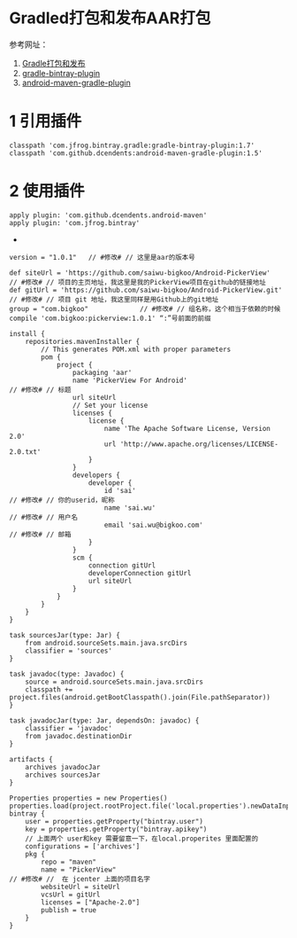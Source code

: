 Gradled打包和发布AAR打包
========================

参考网址：

1. [Gradle打包和发布](www.jianshu.comp8f957421fc78)
2. [gradle-bintray-plugin](https://github.com/bintray/gradle-bintray-plugin)
3. [android-maven-gradle-plugin](https://github.com/dcendents/android-maven-gradle-plugin)

# 1 引用插件

	classpath 'com.jfrog.bintray.gradle:gradle-bintray-plugin:1.7'
    classpath 'com.github.dcendents:android-maven-gradle-plugin:1.5'
	

# 2 使用插件


	apply plugin: 'com.github.dcendents.android-maven'
	apply plugin: 'com.jfrog.bintray'
 -
   
	version = "1.0.1"   // #修改# // 这里是aar的版本号

	def siteUrl = 'https://github.com/saiwu-bigkoo/Android-PickerView'                        // #修改# // 项目的主页地址，我这里是我的PickerView项目在github的链接地址
	def gitUrl = 'https://github.com/saiwu-bigkoo/Android-PickerView.git'                     // #修改# // 项目 git 地址，我这里同样是用Github上的git地址
	group = "com.bigkoo"             // #修改# // 组名称，这个相当于依赖的时候 compile 'com.bigkoo:pickerview:1.0.1' “:”号前面的前缀
	
	install {
	    repositories.mavenInstaller {
	        // This generates POM.xml with proper parameters
	        pom {
	            project {
	                packaging 'aar'
	                name 'PickerView For Android'                                   // #修改# // 标题
	                url siteUrl
	                // Set your license
	                licenses {
	                    license {
	                        name 'The Apache Software License, Version 2.0'
	                        url 'http://www.apache.org/licenses/LICENSE-2.0.txt'
	                    }
	                }
	                developers {
	                    developer {
	                        id 'sai'                                           // #修改# // 你的userid，昵称
	                        name 'sai.wu'                                       // #修改# // 用户名
	                        email 'sai.wu@bigkoo.com'                               // #修改# // 邮箱
	                    }
	                }
	                scm {
	                    connection gitUrl
	                    developerConnection gitUrl
	                    url siteUrl
	                }
	            }
	        }
	    }
	}
	
	task sourcesJar(type: Jar) {
	    from android.sourceSets.main.java.srcDirs
	    classifier = 'sources'
	}
	
	task javadoc(type: Javadoc) {
	    source = android.sourceSets.main.java.srcDirs
	    classpath += project.files(android.getBootClasspath().join(File.pathSeparator))
	}
	
	task javadocJar(type: Jar, dependsOn: javadoc) {
	    classifier = 'javadoc'
	    from javadoc.destinationDir
	}
	
	artifacts {
	    archives javadocJar
	    archives sourcesJar
	}
	
	Properties properties = new Properties()
	properties.load(project.rootProject.file('local.properties').newDataInputStream())
	bintray {
	    user = properties.getProperty("bintray.user")
	    key = properties.getProperty("bintray.apikey")
	    // 上面两个 user和key 需要留意一下，在local.properites 里面配置的
	    configurations = ['archives']
	    pkg {
	        repo = "maven"
	        name = "PickerView"                                                 // #修改# //  在 jcenter 上面的项目名字
	        websiteUrl = siteUrl
	        vcsUrl = gitUrl
	        licenses = ["Apache-2.0"]
	        publish = true
	    }
	}